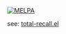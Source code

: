 [![MELPA](https://melpa.org/packages/total-recall-badge.svg)](https://melpa.org/#/total-recall)

see: [total-recall.el](total-recall.el)

